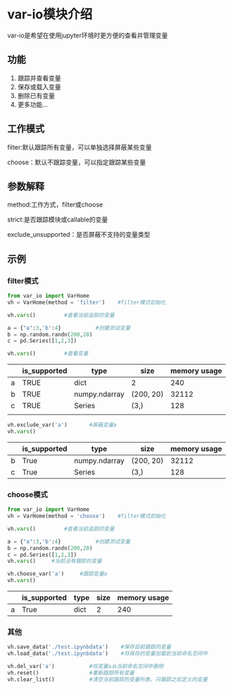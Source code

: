 # var-io模块介绍
var-io是希望在使用jupyter环境时更方便的查看并管理变量

## 功能
1. 跟踪并查看变量
2. 保存或载入变量
3. 删除已有变量
4. 更多功能...
## 工作模式
filter:默认跟踪所有变量，可以单独选择屏蔽某些变量<p>
choose：默认不跟踪变量，可以指定跟踪某些变量
## 参数解释
method:工作方式，filter或choose<p>
strict:是否跟踪模块或callable的变量<p>
exclude_unsupported：是否屏蔽不支持的变量类型

## 示例
### filter模式
``` python
from var_io import VarHome
vh = VarHome(method = 'filter')    #filter模式初始化

vh.vars()         #查看当前追踪的变量

a = {"a":3,'b':4}           #创建测试变量
b = np.random.randn(200,20)
c = pd.Series([1,2,3])

vh.vars()         #查看变量
```
|   | is_supported | type          | size      | memory usage |
| - | ------------ | ------------- | --------- | ------------ |
| a | TRUE         | dict          | 2         | 240          |
| b | TRUE         | numpy.ndarray | (200, 20) | 32112        |
| c | TRUE         | Series        | (3,)      | 128          |
|   |              |               |           |              |
```python
vh.exclude_var('a')       #屏蔽变量a
vh.vars()
```
|    | is_supported  | type           | size       | memory usage |
| -- | ------------- | -------------- | ---------- | ------------ |
| b  | True          | numpy.ndarray  | (200, 20)  | 32112        |
| c  | True          | Series         | (3,)       | 128          |
### choose模式
```python
from var_io import VarHome
vh = VarHome(method = 'choose')    #filter模式初始化

vh.vars()         #查看当前追踪的变量

a = {"a":3,'b':4}           #创建测试变量
b = np.random.randn(200,20)
c = pd.Series([1,2,3])
vh.vars()     #当前没有跟踪的变量
```
```python
vh.choose_var('a')     #跟踪变量a
vh.vars()
```
|    | is_supported  | type  | size  | memory usage |
| -- | ------------- | ----- | ----- | ------------ |
| a  | True          | dict  | 2     | 240          |

### 其他
```python
vh.save_data('./test.ipynbdata')    #保存目前跟踪的变量
vh.load_data('./test.ipynbdata')    #将保存的变量加载到当前命名空间中
```
```python
vh.del_var('a')           #将变量a从当前命名空间中删除
vh.reset()                #重新跟踪所有变量
vh.clear_list()           #清空当前跟踪的变量列表，只跟踪之后定义的变量
```